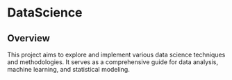# DataScience

## Overview
This project aims to explore and implement various data science techniques and methodologies. It serves as a comprehensive guide for data analysis, machine learning, and statistical modeling.